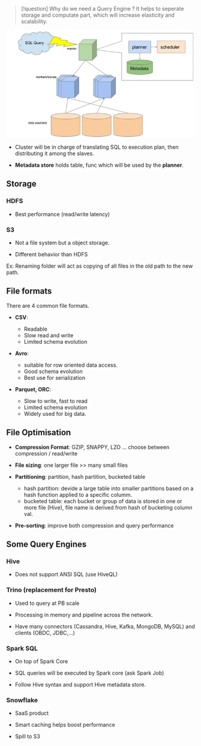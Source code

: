> [!question] Why do we need a Query Engine ?
> It helps to seperate storage and computate part, which will increase elasticity and scalability.

![query engine's general architecture](./attachements/query_engine_arch.png)

* Cluster will be in charge of translating SQL to execution plan, then distributing it among the slaves.

* **Metadata store** holds table, func which will be used by the **planner**.

## Storage
### HDFS
* Best performance (read/write latency)
### S3
* Not a file system but a object storage.

* Different behavior than HDFS

Ex: Renaming folder will act as copying of all files in the old path to the new path.

## File formats
There are 4 common file formats.

* **CSV**:
    - Readable
    - Slow read and write
    - Limited schema evolution

* **Avro**: 
    - suitable for row oriented data access.
    - Good schema evolution
    - Best use for serialization

* **Parquet, ORC**:
    - Slow to write, fast to read
    - Limited schema evolution
    - Widely used for big data.

## File Optimisation
* **Compression Format**: GZIP, SNAPPY, LZO ... choose between compression / read/write

* **File sizing**: one larger file >> many small files

* **Partitioning**: partition, hash partition, bucketed table
    - hash partition: devide a large table into smaller partitions based on a hash function applied to a specific columm.
    - bucketed table: each bucket or group of data is stored in one or more file (Hive), file name is derived from hash of bucketing column val.

* **Pre-sorting**: improve both compression and query performance

## Some Query Engines
### Hive
* Does not support ANSI SQL (use HiveQL)
### Trino (replacement for Presto)
* Used to query at PB scale

* Processing in memory and pipeline across the network. 

* Have many connectors (Cassandra, Hive, Kafka, MongoDB, MySQL) and clients (OBDC, JDBC,...)

### Spark SQL
* On top of Spark Core

* SQL queries will be executed by Spark core (ask Spark Job)

* Follow Hive syntax and support Hive metadata store.
### Snowflake
* SaaS product

* Smart caching helps boost performance

* Spill to S3

